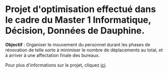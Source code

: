 # Projet d'optimisation effectué dans le cadre du Master 1 Informatique, Décision, Données de Dauphine.

**Objectif** : Organiser le mouvement du personnel durant les phases de rénovation de telle sorte à minimiser le nombre de déplacements au total, et à arriver à une affectation finale des bureaux.

Pour plus d'informations sur le projet, cliquez [ici](https://www.lamsade.dauphine.fr/%7Ecroyer/ensdocs/CMO/ProjectCMO.pdf).
